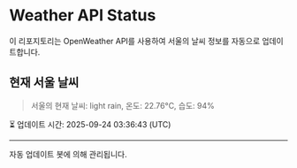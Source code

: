 
# Weather API Status

이 리포지토리는 OpenWeather API를 사용하여 서울의 날씨 정보를 자동으로 업데이트합니다.

## 현재 서울 날씨
> 서울의 현재 날씨: light rain, 온도: 22.76°C, 습도: 94%

⏳ 업데이트 시간: 2025-09-24 03:36:43 (UTC)

---
자동 업데이트 봇에 의해 관리됩니다.
